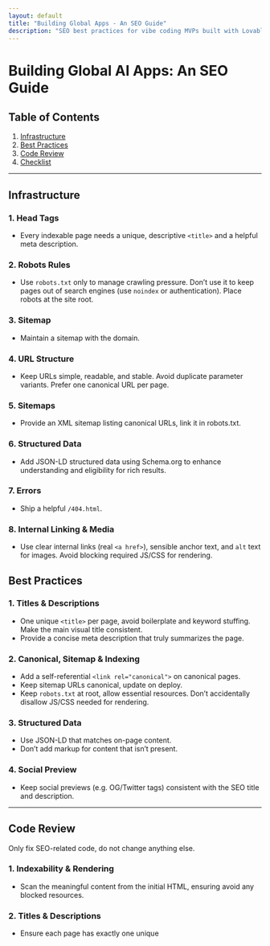 ```yaml
---
layout: default
title: "Building Global Apps - An SEO Guide"
description: "SEO best practices for vibe coding MVPs built with Lovable, Bubble, Bolt, Replit, v0, Floot, Cursor, Windsurf, Claude Code, etc. AI app builders."
---
```


# Building Global AI Apps: An SEO Guide

## Table of Contents

1. [Infrastructure](#infrastructure)
2. [Best Practices](#best-practices)
3. [Code Review](#code-review)
4. [Checklist](#checklist)

---

## Infrastructure

### 1. Head Tags
- Every indexable page needs a unique, descriptive `<title>` and a helpful meta description.

### 2. Robots Rules
- Use `robots.txt` only to manage crawling pressure. Don’t use it to keep pages out of search engines (use `noindex` or authentication). Place robots at the site root.

### 3. Sitemap
- Maintain a sitemap with the domain.

### 4. URL Structure
- Keep URLs simple, readable, and stable. Avoid duplicate parameter variants. Prefer one canonical URL per page.

### 5. Sitemaps
- Provide an XML sitemap listing canonical URLs, link it in robots.txt.

### 6. Structured Data
- Add JSON-LD structured data using Schema.org to enhance understanding and eligibility for rich results.

### 7. Errors
- Ship a helpful `/404.html`.

### 8. Internal Linking & Media
- Use clear internal links (real `<a href>`), sensible anchor text, and `alt` text for images. Avoid blocking required JS/CSS for rendering.

## Best Practices

### 1. Titles & Descriptions
- One unique `<title>` per page, avoid boilerplate and keyword stuffing. Make the main visual title consistent.
- Provide a concise meta description that truly summarizes the page.

### 2. Canonical, Sitemap & Indexing
- Add a self-referential `<link rel="canonical">` on canonical pages.
- Keep sitemap URLs canonical, update on deploy.
- Keep `robots.txt` at root, allow essential resources. Don’t accidentally disallow JS/CSS needed for rendering.

### 3. Structured Data
- Use JSON-LD that matches on-page content.
- Don’t add markup for content that isn’t present.

### 4. Social Preview
- Keep social previews (e.g. OG/Twitter tags) consistent with the SEO title and description.

---

## Code Review

Only fix SEO-related code, do not change anything else.

### 1. Indexability & Rendering
- Scan the meaningful content from the initial HTML, ensuring avoid any blocked resources.

### 2. Titles & Descriptions
- Ensure each page has exactly one unique <title> tag. Confirm meta description is present.

### 3. Canonical & Robots
- Self-canonical on canonical pages. `robots.txt` doesn’t block critical pages/resources.

### 4. Sitemap
- XML sitemap exists, lists canonical URLs, referenced in `robots.txt`.

### 5. Structured Data
- JSON-LD present where applicable and consistent with visible content. Validate types and required properties.

### 6. Headings & Content
- Logical H1/H2 hierarchy. Main topic clear, important copy not hidden behind tabs/JS.

### 7. Internal Links & Media
- Crawlable `<a href>` links. Descriptive anchor text that images have meaningful `alt`.

### 8. Page 404
- Functional `/404.html`.

---

## Checklist
Respond with a summary and a checklist indicating which tasks above are completed.
